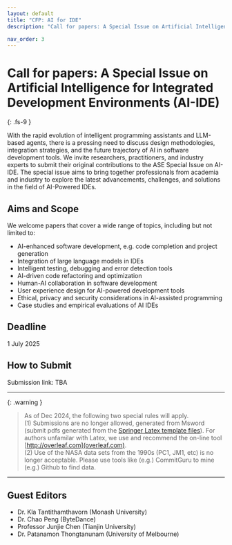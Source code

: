 ```yaml
---
layout: default
title: "CFP: AI for IDE"
description: "Call for papers: A Special Issue on Artificial Intelligence for Integrated Development Environments (AI-IDE)"

nav_order: 3
---
```


# Call for papers: A Special Issue on Artificial Intelligence for Integrated Development Environments (AI-IDE)
{: .fs-9 }

With the rapid evolution of intelligent programming assistants and LLM-based agents, there is a pressing need to discuss design methodologies, integration strategies, and the future trajectory of AI in software development tools. We invite researchers, practitioners, and industry experts to submit their original contributions to the ASE Special Issue on AI-IDE. The special issue aims to bring together professionals from academia and industry to explore the latest advancements, challenges, and solutions in the field of AI-Powered IDEs.

## Aims and Scope

We welcome papers that cover a wide range of topics, including but not limited to:

- AI-enhanced software development, e.g. code completion and project generation
- Integration of large language models in IDEs
- Intelligent testing, debugging and error detection tools
- AI-driven code refactoring and optimization
- Human-AI collaboration in software development
- User experience design for AI-powered development tools
- Ethical, privacy and security considerations in AI-assisted programming
- Case studies and empirical evaluations of AI IDEs

## Deadline

1 July 2025

## How to Submit

Submission link: TBA

---

{: .warning }  
> As of Dec 2024, the following two special rules will apply. <br>(1) Submissions are no longer allowed, generated from Msword (submit pdfs generated from the
[Springer Latex template files](https://resource-cms.springernature.com/springer-cms/rest/v1/content/18782940/data/v11)). For authors unfamilar with Latex, we use and recommend the on-line tool [http://overleaf.com](overleaf.com). <br>
(2) Use of the NASA data sets from the 1990s (PC1, JM1, etc) is no longer acceptable. Please use tools like (e.g.) CommitGuru to mine (e.g.) Github to find data.

---
## Guest Editors

- Dr. Kla Tantithamthavorn (Monash University)
- Dr. Chao Peng (ByteDance)
- Professor Junjie Chen (Tianjin University)
- Dr. Patanamon Thongtanunam (University of Melbourne)
